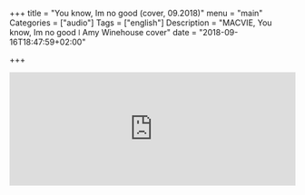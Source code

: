 
+++
title = "You know, Im no good (cover, 09.2018)"
menu = "main"
Categories = ["audio"]
Tags = ["english"]
Description = "MACVIE, You know, Im no good  ǀ  Amy Winehouse cover"
date = "2018-09-16T18:47:59+02:00"

+++


<iframe width="100%" height="200" scrolling="no" frameborder="no" allow="autoplay" src="https://w.soundcloud.com/player/?url=https%3A//api.soundcloud.com/tracks/500864445&color=%2300ff6a&auto_play=false&hide_related=false&show_comments=true&show_user=true&show_reposts=false&show_teaser=true&visual=true"></iframe>


